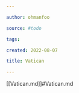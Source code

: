 ```yaml
---

author: ohmanfoo

source: #todo

tags: 

created: 2022-08-07

title: Vatican

---
```

[[Vatican.md]]#Vatican.md
